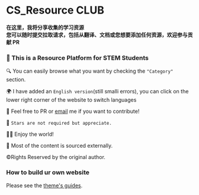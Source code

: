 

#  CS_Resource CLUB

**在这里，我将分享收集的学习资源**</br>
**您可以随时提交拉取请求，包括从翻译、文档或您想要添加任何资源，欢迎参与贡献 PR**</br>


### 👋 This is a Resource Platform for STEM Students 
🔍  You can easily browse what you want by checking the `"Category"` section.<br>

🌍  I have added an `English version`(still smalli errors), you can click on the lower right corner of the website to switch languages

📮  Feel free to PR or [email](mailto:applyforcontirbute@qinshizz.com) me if you want to contribute!<br>

🌟  `Stars are not required but appreciate.`

🏄‍♀️  Enjoy the world!<br>

🌊   Most of the content is sourced externally.<br>



©️Rights Reserved by the original author.

### How to build ur own website 

Please see the [theme's guides](https://chirpy.cotes.page/).
